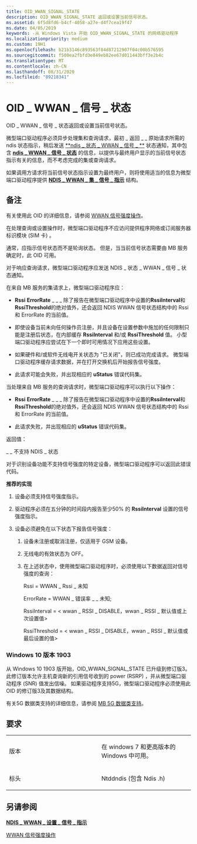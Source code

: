 ```yaml
---
title: OID_WWAN_SIGNAL_STATE
description: OID_WWAN_SIGNAL_STATE 返回或设置当前信号状态。
ms.assetid: 6f5d8fd6-b4cf-4058-a27e-d4f7cea19f47
ms.date: 04/05/2019
keywords: -从 Windows Vista 开始 OID_WWAN_SIGNAL_STATE 的网络驱动程序
ms.localizationpriority: medium
ms.custom: 19H1
ms.openlocfilehash: b21b3146c893563f84d87212907f04c00b576595
ms.sourcegitcommit: f500ea2fbfd3e849eb82ee67d011443bff3e2b4c
ms.translationtype: MT
ms.contentlocale: zh-CN
ms.lasthandoff: 08/31/2020
ms.locfileid: "89218341"
---
```

# <a name="oid_wwan_signal_state"></a>OID \_ WWAN \_ 信号 \_ 状态


OID \_ WWAN \_ 信号 \_ 状态返回或设置当前信号状态。

微型端口驱动程序必须异步处理集和查询请求，最初 \_ 返回 \_ \_ 原始请求所需的 ndis 状态指示，稍后发送 [**ndis \_ 状态 \_ WWAN \_ 信号 \_ **](ndis-status-wwan-signal-state.md) 状态通知，其中包含 [**ndis \_ WWAN \_ 信号 \_ 状态**](/windows-hardware/drivers/ddi/ndiswwan/ns-ndiswwan-_ndis_wwan_signal_state) 的信息，以提供与最终用户显示的当前信号状态指示有关的信息，而不考虑完成的集或查询请求。

如果调用方请求将当前信号状态指示设置为最终用户，则将使用适当的信息为微型端口驱动程序提供 [**NDIS \_ WWAN \_ 集 \_ 信号 \_ 指示**](/windows-hardware/drivers/ddi/ndiswwan/ns-ndiswwan-_ndis_wwan_set_signal_indication) 结构。

<a name="remarks"></a>备注
-------

有关使用此 OID 的详细信息，请参阅 [WWAN 信号强度操作](./mb-signal-strength-operations.md)。

在处理查询或设置操作时，微型端口驱动程序不应访问提供程序网络或订阅服务器标识模块 (SIM 卡) 。

通常，应指示信号状态而不是轮询状态。 但是，当当前信号状态需要由 MB 服务确定时，此 OID 可用。

对于响应查询请求，微型端口驱动程序应发送 NDIS \_ 状态 \_ WWAN \_ 信号 \_ 状态通知。

在来自 MB 服务的集请求上，微型端口驱动程序应：

-   **Rssi** **ErrorRate** \_ \_ \_ 除了报告在微型端口驱动程序中设置的**RssiInterval**和**RssiThreshold**的绝对值外，还会返回 NDIS WWAN 信号状态结构中的 Rssi 和 ErrorRate 的当前值。

-   即使设备当前未向任何操作员注册，并且设备在设置参数中施加的任何限制只能是注册后状态，在内部缓存 **RssiInterval** 和/或 **RssiThreshold** 值。 小型端口驱动程序应尝试在下一个即时可用情况下应用这些设置。

-   如果硬件和/或软件无线电开关状态为 "已关闭"，则已成功完成请求。 微型端口驱动程序缓存请求数据，并在打开交换机后开始报告信号强度。

-   此请求可能会失败，并出现相应的 **uStatus** 错误代码集。

当处理来自 MB 服务的查询请求时，微型端口驱动程序可以执行以下操作：

-   **Rssi** **ErrorRate** \_ \_ \_ 除了报告在微型端口驱动程序中设置的**RssiInterval**和**RssiThreshold**的绝对值外，还会返回 NDIS WWAN 信号状态结构中的 Rssi 和 ErrorRate 的当前值。

-   此请求失败，并出现相应的 **uStatus** 错误代码集。

返回值：

\_ \_ 不支持 NDIS \_ 状态

对于识别设备功能不支持信号强度的特定设备，微型端口驱动程序可以返回此错误代码。

**推荐的实现**

1.  设备必须支持信号强度指示。

2.  驱动程序必须在五分钟的时间段内报告至少50% 的 **RssiInterval** 设置的信号强度指示。

3.  设备必须避免在以下状态下报告信号强度：
    1.  设备未注册或取消注册，仅适用于 GSM 设备。
    2.  无线电的有效状态为 OFF。
    3.  在上述状态中，使用微型端口驱动程序时，必须使用以下数据返回对信号强度的查询：

        Rssi = WWAN \_ Rssi \_ 未知

        ErrorRate = WWAN \_ 错误率 \_ \_ 未知;

        RssiInterval = &lt; wwan \_ RSSI \_ DISABLE，wwan \_ RSSI \_ 默认值或上次设置值&gt;

        RssiThreshold = &lt; wwan \_ RSSI \_ DISABLE，wwan \_ RSSI \_ 默认值或最后设置的值&gt;

### <a name="windows-10-version-1903"></a>Windows 10 版本 1903

从 Windows 10 1903 版开始，OID_WWAN_SIGNAL_STATE 已升级到修订版3。 此修订版本允许主机查询新的引用信号收到的 power (RSRP) ，并从微型端口驱动程序 (SNR) 值发出信噪。 如果驱动程序支持5G，微型端口驱动程序必须使用此 OID 的修订版3及其数据结构。

有关5G 数据类支持的详细信息，请参阅 [MB 5G 数据类支持](mb-5g-data-class-support.md)。

<a name="requirements"></a>要求
------------

<table>
<colgroup>
<col width="50%" />
<col width="50%" />
</colgroup>
<tbody>
<tr class="odd">
<td><p>版本</p></td>
<td><p>在 windows 7 和更高版本的 Windows 中可用。</p></td>
</tr>
<tr class="even">
<td><p>标头</p></td>
<td>Ntddndis (包含 Ndis .h) </td>
</tr>
</tbody>
</table>

## <a name="see-also"></a>另请参阅


[**NDIS \_ WWAN \_ 设置 \_ 信号 \_ 指示**](/windows-hardware/drivers/ddi/ndiswwan/ns-ndiswwan-_ndis_wwan_set_signal_indication)

[WWAN 信号强度操作](./mb-signal-strength-operations.md)

 

